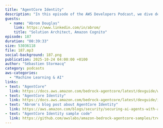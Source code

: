 ```yaml
---
title: "AgentCore Identity"
description: "In this episode of the AWS Developers Podcast, we dive deep into Amazon Bedrock Agent Core Identity with Abram Douglas. Learn how this new service helps developers manage identities and authentication flows for AI agents at scale. Discover the seven core components of Agent Core and understand how the identity service simplifies complex OAuth2 flows and token management. Whether you're building AI agents that need to interact with third-party services like Google Calendar or Slack, this episode explains how Agent Core Identity removes the undifferentiated heavy lifting of identity management, token vaulting, and secure credential handling. Perfect for developers looking to deploy production-ready AI agents with enterprise-grade security."
guests:
  - name: "Abrom Douglas"
    link: https://www.linkedin.com/in/abrom/
    title: "Solution Architect, Amazon Cognito"
episode: 187
duration: "00:39:33" 
size: 53036118
file: 187.mp3
social-background: 187.png
publication: 2025-10-24 04:00:00 +0100
author: "Sébastien Stormacq"
category: podcasts
aws-categories:
  - "Machine Learning & AI"
links:
- text: "AgentCore"
  link: https://docs.aws.amazon.com/bedrock-agentcore/latest/devguide/what-is-bedrock-agentcore.html
- text: "AgentCore Identity"
  link: https://docs.aws.amazon.com/bedrock-agentcore/latest/devguide/identity-overview.html
- text: "Abrom's blog post about AgentCore Identity"
  link: https://aws.amazon.com/blogs/security/securing-ai-agents-with-amazon-bedrock-agentcore-identity/
- text: "AgentCore Identity sample code"
  link: https://github.com/awslabs/amazon-bedrock-agentcore-samples/tree/main/01-tutorials/03-AgentCore-identity
---
```

